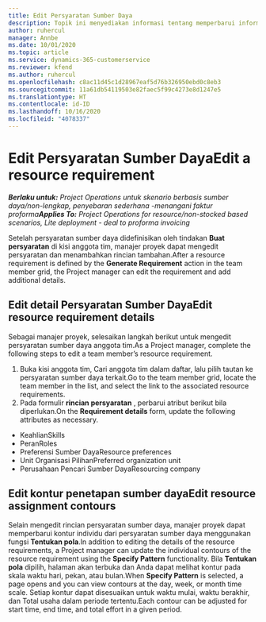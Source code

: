 ```yaml
---
title: Edit Persyaratan Sumber Daya
description: Topik ini menyediakan informasi tentang memperbarui informasi persyaratan sumber daya.
author: ruhercul
manager: Annbe
ms.date: 10/01/2020
ms.topic: article
ms.service: dynamics-365-customerservice
ms.reviewer: kfend
ms.author: ruhercul
ms.openlocfilehash: c8ac11d45c1d28967eaf5d76b326950ebd0c8eb3
ms.sourcegitcommit: 11a61db54119503e82faec5f99c4273e8d1247e5
ms.translationtype: HT
ms.contentlocale: id-ID
ms.lasthandoff: 10/16/2020
ms.locfileid: "4078337"
---
```

# <a name="edit-a-resource-requirement"></a><span data-ttu-id="41a66-103">Edit Persyaratan Sumber Daya</span><span class="sxs-lookup"><span data-stu-id="41a66-103">Edit a resource requirement</span></span>

<span data-ttu-id="41a66-104">_**Berlaku untuk:** Project Operations untuk skenario berbasis sumber daya/non-lengkap, penyebaran sederhana -menangani faktur proforma_</span><span class="sxs-lookup"><span data-stu-id="41a66-104">_**Applies To:** Project Operations for resource/non-stocked based scenarios, Lite deployment - deal to proforma invoicing_</span></span>

<span data-ttu-id="41a66-105">Setelah persyaratan sumber daya didefinisikan oleh tindakan **Buat persyaratan** di kisi anggota tim, manajer proyek dapat mengedit persyaratan dan menambahkan rincian tambahan.</span><span class="sxs-lookup"><span data-stu-id="41a66-105">After a resource requirement is defined by the **Generate Requirement** action in the team member grid, the Project manager can edit the requirement and add additional details.</span></span>

## <a name="edit-resource-requirement-details"></a><span data-ttu-id="41a66-106">Edit detail Persyaratan Sumber Daya</span><span class="sxs-lookup"><span data-stu-id="41a66-106">Edit resource requirement details</span></span>

<span data-ttu-id="41a66-107">Sebagai manajer proyek, selesaikan langkah berikut untuk mengedit persyaratan sumber daya anggota tim.</span><span class="sxs-lookup"><span data-stu-id="41a66-107">As a Project manager, complete the following steps to edit a team member’s resource requirement.</span></span>

1. <span data-ttu-id="41a66-108">Buka kisi anggota tim, Cari anggota tim dalam daftar, lalu pilih tautan ke persyaratan sumber daya terkait.</span><span class="sxs-lookup"><span data-stu-id="41a66-108">Go to the team member grid, locate the team member in the list, and select the link to the associated resource requirements.</span></span>
2. <span data-ttu-id="41a66-109">Pada formulir **rincian persyaratan** , perbarui atribut berikut bila diperlukan.</span><span class="sxs-lookup"><span data-stu-id="41a66-109">On the **Requirement details** form, update the following attributes as necessary.</span></span>

- <span data-ttu-id="41a66-110">Keahlian</span><span class="sxs-lookup"><span data-stu-id="41a66-110">Skills</span></span>
- <span data-ttu-id="41a66-111">Peran</span><span class="sxs-lookup"><span data-stu-id="41a66-111">Roles</span></span>
- <span data-ttu-id="41a66-112">Preferensi Sumber Daya</span><span class="sxs-lookup"><span data-stu-id="41a66-112">Resource preferences</span></span>
- <span data-ttu-id="41a66-113">Unit Organisasi Pilihan</span><span class="sxs-lookup"><span data-stu-id="41a66-113">Preferred organization unit</span></span>
- <span data-ttu-id="41a66-114">Perusahaan Pencari Sumber Daya</span><span class="sxs-lookup"><span data-stu-id="41a66-114">Resourcing company</span></span>

## <a name="edit-resource-assignment-contours"></a><span data-ttu-id="41a66-115">Edit kontur penetapan sumber daya</span><span class="sxs-lookup"><span data-stu-id="41a66-115">Edit resource assignment contours</span></span>

<span data-ttu-id="41a66-116">Selain mengedit rincian persyaratan sumber daya, manajer proyek dapat memperbarui kontur individu dari persyaratan sumber daya menggunakan fungsi **Tentukan pola**.</span><span class="sxs-lookup"><span data-stu-id="41a66-116">In addition to editing the details of the resource requirements, a Project manager can update the individual contours of the resource requirement using the **Specify Pattern** functionality.</span></span> <span data-ttu-id="41a66-117">Bila **Tentukan pola** dipilih, halaman akan terbuka dan Anda dapat melihat kontur pada skala waktu hari, pekan, atau bulan.</span><span class="sxs-lookup"><span data-stu-id="41a66-117">When **Specify Pattern** is selected, a page opens and you can view contours at the day, week, or month time scale.</span></span> <span data-ttu-id="41a66-118">Setiap kontur dapat disesuaikan untuk waktu mulai, waktu berakhir, dan Total usaha dalam periode tertentu.</span><span class="sxs-lookup"><span data-stu-id="41a66-118">Each contour can be adjusted for start time, end time, and total effort in a given period.</span></span>